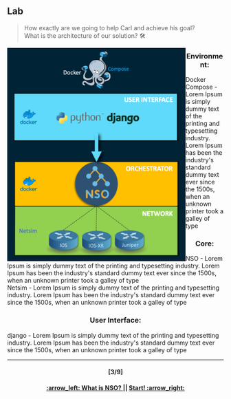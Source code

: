 ## Lab
> How exactly are we going to help Carl and achieve his goal?  
> What is the architecture of our solution? :hammer_and_wrench:

<p align="center">
<img align="left" width=415 src="/readme/lab.png"></img>
<h3 align="center">Environment:</h3>
Docker Compose - Lorem Ipsum is simply dummy text of the printing and typesetting industry. Lorem Ipsum has been the industry's standard dummy text ever since the 1500s, when an unknown printer took a galley of type
<h3 align="center">Core:</h3>
NSO - Lorem Ipsum is simply dummy text of the printing and typesetting industry. Lorem Ipsum has been the industry's standard dummy text ever since the 1500s, when an unknown printer took a galley of type
</br>
Netsim - Lorem Ipsum is simply dummy text of the printing and typesetting industry. Lorem Ipsum has been the industry's standard dummy text ever since the 1500s, when an unknown printer took a galley of type
<h3 align="center">User Interface:</h3>
django - Lorem Ipsum is simply dummy text of the printing and typesetting industry. Lorem Ipsum has been the industry's standard dummy text ever since the 1500s, when an unknown printer took a galley of type
</p>  

---
<h4 align="center">[3/9]</h4>
<h4 align="center"> <a href="/readme/1.md"> :arrow_left: What is NSO? </a> || <a href="/readme/3.md"> Start! :arrow_right: </a> </h4>
